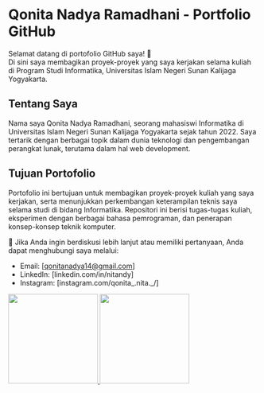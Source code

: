 # Qonita Nadya Ramadhani - Portfolio GitHub
Selamat datang di portofolio GitHub saya! 👋<br>
Di sini saya membagikan proyek-proyek yang saya kerjakan selama kuliah di Program Studi Informatika, Universitas Islam Negeri Sunan Kalijaga Yogyakarta.

## Tentang Saya
Nama saya Qonita Nadya Ramadhani, seorang mahasiswi Informatika di Universitas Islam Negeri Sunan Kalijaga Yogyakarta sejak tahun 2022. Saya tertarik dengan berbagai topik dalam dunia teknologi dan pengembangan perangkat lunak, terutama dalam hal web development.

## Tujuan Portofolio
Portofolio ini bertujuan untuk membagikan proyek-proyek kuliah yang saya kerjakan, serta menunjukkan perkembangan keterampilan teknis saya selama studi di bidang Informatika. Repositori ini berisi tugas-tugas kuliah, eksperimen dengan berbagai bahasa pemrograman, dan penerapan konsep-konsep teknik komputer.

💬 Jika Anda ingin berdiskusi lebih lanjut atau memiliki pertanyaan, Anda dapat menghubungi saya melalui:
- Email: [qonitanadya14@gmail.com]
- LinkedIn: [linkedin.com/in/nitandy]
- Instagram: [instagram.com/qonita_.nita._/]

<p align="left">
<a href="https://github.com/QonitaNadyaR">
  <img height="180em" src="https://github-readme-stats-eight-theta.vercel.app/api?username=penuliscode&show_icons=true&theme=algolia&include_all_commits=true&count_private=true"/>
  <img height="180em" src="https://github-readme-stats-eight-theta.vercel.app/api/top-langs/?username=penuliscode&layout=compact&theme=algolia"/>
</a>
</p>
